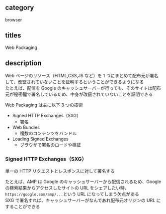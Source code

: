 ## category

browser

## titles

Web Packaging

## description

Web ページのリソース（HTML,CSS,JS など）を 1 つにまとめて配布元が署名して、改竄されていないことを証明するということができるようになる  
たとえば、配信を Google のキャッシュサーバーが行っても、そのサイトは配布元が秘密鍵で署名しているため、中身が改竄されていないことを証明できる

Web Packaging は主に以下 3 つの技術

- Signed HTTP Exchanges（SXG）
  - 署名
- Web Bundles
  - 複数のコンテンツをバンドル
- Loading Signed Exchanges
  - ブラウザで署名のロードや検証

### Signed HTTP Exchanges（SXG）

単一の HTTP リクエストとレスポンスに対して署名する

たとえば、AMP は Google のキャッシュサーバーから配信されるため、Google の検索結果からアクセスしたサイトの URL をシェアしたい時、`https://google.com/amp/...`という URL になってしまう欠点がある  
SXG で署名すれば、キャッシュサーバーがなんであれ配布元オリジンの URL にすることができる
